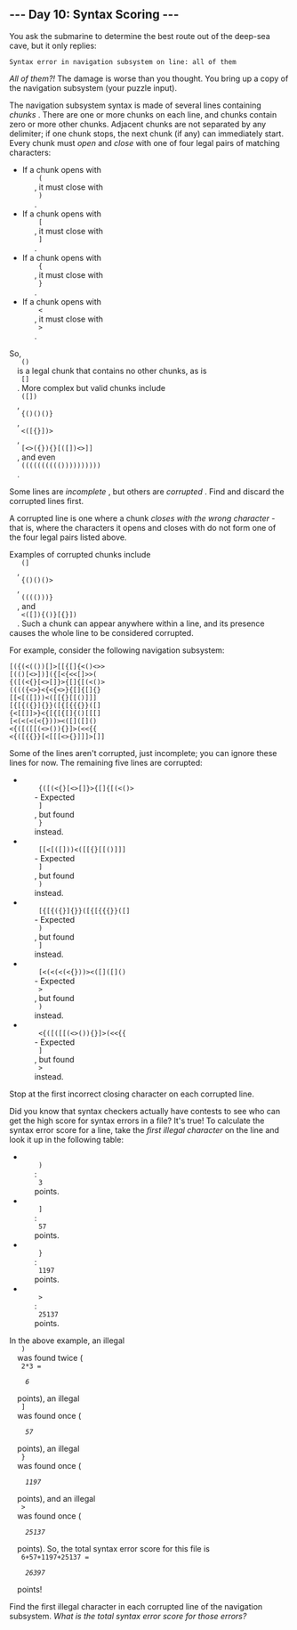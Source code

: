 <article class="day-desc">
 <h2>
  --- Day 10: Syntax Scoring ---
 </h2>
 <p>
  You ask the submarine to determine the best route out of the deep-sea cave, but it only replies:
 </p>
 <pre><code>Syntax error in navigation subsystem on line: <span title="Some days, that's just how it is.">all of them</span></code></pre>
 <p>
  <em>
   All of them?!
  </em>
  The damage is worse than you thought. You bring up a copy of the navigation subsystem (your puzzle input).
 </p>
 <p>
  The navigation subsystem syntax is made of several lines containing
  <em>
   chunks
  </em>
  . There are one or more chunks on each line, and chunks contain zero or more other chunks. Adjacent chunks are not separated by any delimiter; if one chunk stops, the next chunk (if any) can immediately start. Every chunk must
  <em>
   open
  </em>
  and
  <em>
   close
  </em>
  with one of four legal pairs of matching characters:
 </p>
 <ul>
  <li>
   If a chunk opens with
   <code>
    (
   </code>
   , it must close with
   <code>
    )
   </code>
   .
  </li>
  <li>
   If a chunk opens with
   <code>
    [
   </code>
   , it must close with
   <code>
    ]
   </code>
   .
  </li>
  <li>
   If a chunk opens with
   <code>
    {
   </code>
   , it must close with
   <code>
    }
   </code>
   .
  </li>
  <li>
   If a chunk opens with
   <code>
    &lt;
   </code>
   , it must close with
   <code>
    &gt;
   </code>
   .
  </li>
 </ul>
 <p>
  So,
  <code>
   ()
  </code>
  is a legal chunk that contains no other chunks, as is
  <code>
   []
  </code>
  . More complex but valid chunks include
  <code>
   ([])
  </code>
  ,
  <code>
   {()()()}
  </code>
  ,
  <code>
   &lt;([{}])&gt;
  </code>
  ,
  <code>
   [&lt;&gt;({}){}[([])&lt;&gt;]]
  </code>
  , and even
  <code>
   (((((((((())))))))))
  </code>
  .
 </p>
 <p>
  Some lines are
  <em>
   incomplete
  </em>
  , but others are
  <em>
   corrupted
  </em>
  . Find and discard the corrupted lines first.
 </p>
 <p>
  A corrupted line is one where a chunk
  <em>
   closes with the wrong character
  </em>
  - that is, where the characters it opens and closes with do not form one of the four legal pairs listed above.
 </p>
 <p>
  Examples of corrupted chunks include
  <code>
   (]
  </code>
  ,
  <code>
   {()()()&gt;
  </code>
  ,
  <code>
   (((()))}
  </code>
  , and
  <code>
   &lt;([]){()}[{}])
  </code>
  . Such a chunk can appear anywhere within a line, and its presence causes the whole line to be considered corrupted.
 </p>
 <p>
  For example, consider the following navigation subsystem:
 </p>
 <pre><code>[({(&lt;(())[]&gt;[[{[]{&lt;()&lt;&gt;&gt;
[(()[&lt;&gt;])]({[&lt;{&lt;&lt;[]&gt;&gt;(
{([(&lt;{}[&lt;&gt;[]}&gt;{[]{[(&lt;()&gt;
(((({&lt;&gt;}&lt;{&lt;{&lt;&gt;}{[]{[]{}
[[&lt;[([]))&lt;([[{}[[()]]]
[{[{({}]{}}([{[{{{}}([]
{&lt;[[]]&gt;}&lt;{[{[{[]{()[[[]
[&lt;(&lt;(&lt;(&lt;{}))&gt;&lt;([]([]()
&lt;{([([[(&lt;&gt;()){}]&gt;(&lt;&lt;{{
&lt;{([{{}}[&lt;[[[&lt;&gt;{}]]]&gt;[]]
</code></pre>
 <p>
  Some of the lines aren't corrupted, just incomplete; you can ignore these lines for now. The remaining five lines are corrupted:
 </p>
 <ul>
  <li>
   <code>
    {([(&lt;{}[&lt;&gt;[]}&gt;{[]{[(&lt;()&gt;
   </code>
   - Expected
   <code>
    ]
   </code>
   , but found
   <code>
    }
   </code>
   instead.
  </li>
  <li>
   <code>
    [[&lt;[([]))&lt;([[{}[[()]]]
   </code>
   - Expected
   <code>
    ]
   </code>
   , but found
   <code>
    )
   </code>
   instead.
  </li>
  <li>
   <code>
    [{[{({}]{}}([{[{{{}}([]
   </code>
   - Expected
   <code>
    )
   </code>
   , but found
   <code>
    ]
   </code>
   instead.
  </li>
  <li>
   <code>
    [&lt;(&lt;(&lt;(&lt;{}))&gt;&lt;([]([]()
   </code>
   - Expected
   <code>
    &gt;
   </code>
   , but found
   <code>
    )
   </code>
   instead.
  </li>
  <li>
   <code>
    &lt;{([([[(&lt;&gt;()){}]&gt;(&lt;&lt;{{
   </code>
   - Expected
   <code>
    ]
   </code>
   , but found
   <code>
    &gt;
   </code>
   instead.
  </li>
 </ul>
 <p>
  Stop at the first incorrect closing character on each corrupted line.
 </p>
 <p>
  Did you know that syntax checkers actually have contests to see who can get the high score for syntax errors in a file? It's true! To calculate the syntax error score for a line, take the
  <em>
   first illegal character
  </em>
  on the line and look it up in the following table:
 </p>
 <ul>
  <li>
   <code>
    )
   </code>
   :
   <code>
    3
   </code>
   points.
  </li>
  <li>
   <code>
    ]
   </code>
   :
   <code>
    57
   </code>
   points.
  </li>
  <li>
   <code>
    }
   </code>
   :
   <code>
    1197
   </code>
   points.
  </li>
  <li>
   <code>
    &gt;
   </code>
   :
   <code>
    25137
   </code>
   points.
  </li>
 </ul>
 <p>
  In the above example, an illegal
  <code>
   )
  </code>
  was found twice (
  <code>
   2*3 =
   <em>
    6
   </em>
  </code>
  points), an illegal
  <code>
   ]
  </code>
  was found once (
  <code>
   <em>
    57
   </em>
  </code>
  points), an illegal
  <code>
   }
  </code>
  was found once (
  <code>
   <em>
    1197
   </em>
  </code>
  points), and an illegal
  <code>
   &gt;
  </code>
  was found once (
  <code>
   <em>
    25137
   </em>
  </code>
  points). So, the total syntax error score for this file is
  <code>
   6+57+1197+25137 =
   <em>
    26397
   </em>
  </code>
  points!
 </p>
 <p>
  Find the first illegal character in each corrupted line of the navigation subsystem.
  <em>
   What is the total syntax error score for those errors?
  </em>
 </p>
</article>
